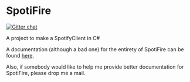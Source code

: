SpotiFire
=========
[![Gitter chat](https://badges.gitter.im/Alxandr/SpotiFire.png)](https://gitter.im/Alxandr/SpotiFire)

A project to make a SpotifyClient in C#

A documentation (although a bad one) for the entirety of SpotiFire can be found <a href="http://nudoc.azurewebsites.net/SpotiFire">here</a>.

Also, if somebody would like to help me provide better documentation for SpotiFire, please drop me a mail.
